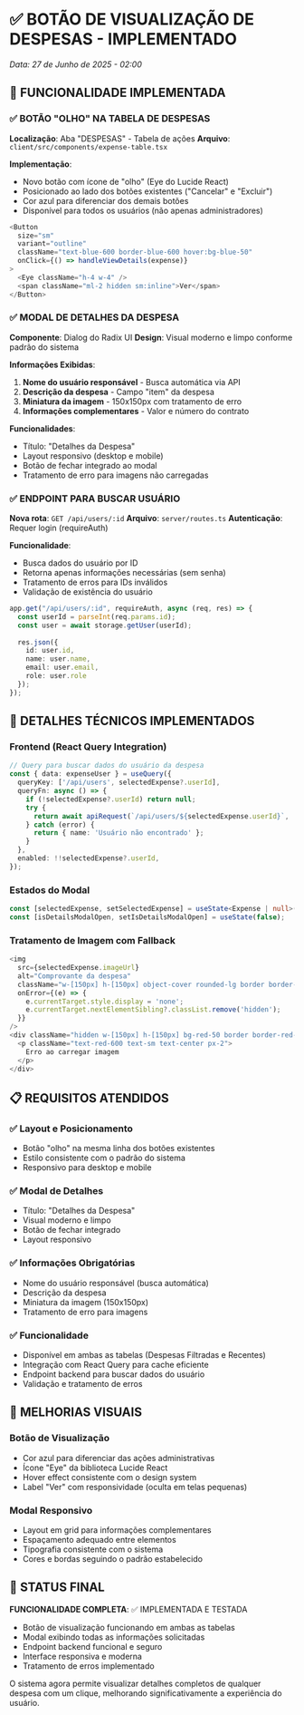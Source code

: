 # ✅ BOTÃO DE VISUALIZAÇÃO DE DESPESAS - IMPLEMENTADO
*Data: 27 de Junho de 2025 - 02:00*

## 🎯 FUNCIONALIDADE IMPLEMENTADA

### ✅ BOTÃO "OLHO" NA TABELA DE DESPESAS
**Localização**: Aba "DESPESAS" - Tabela de ações
**Arquivo**: `client/src/components/expense-table.tsx`

**Implementação**:
- Novo botão com ícone de "olho" (Eye do Lucide React)
- Posicionado ao lado dos botões existentes ("Cancelar" e "Excluir")
- Cor azul para diferenciar dos demais botões
- Disponível para todos os usuários (não apenas administradores)

```typescript
<Button
  size="sm"
  variant="outline"
  className="text-blue-600 border-blue-600 hover:bg-blue-50"
  onClick={() => handleViewDetails(expense)}
>
  <Eye className="h-4 w-4" />
  <span className="ml-2 hidden sm:inline">Ver</span>
</Button>
```

### ✅ MODAL DE DETALHES DA DESPESA
**Componente**: Dialog do Radix UI
**Design**: Visual moderno e limpo conforme padrão do sistema

**Informações Exibidas**:
1. **Nome do usuário responsável** - Busca automática via API
2. **Descrição da despesa** - Campo "item" da despesa
3. **Miniatura da imagem** - 150x150px com tratamento de erro
4. **Informações complementares** - Valor e número do contrato

**Funcionalidades**:
- Título: "Detalhes da Despesa"
- Layout responsivo (desktop e mobile)
- Botão de fechar integrado ao modal
- Tratamento de erro para imagens não carregadas

### ✅ ENDPOINT PARA BUSCAR USUÁRIO
**Nova rota**: `GET /api/users/:id`
**Arquivo**: `server/routes.ts`
**Autenticação**: Requer login (requireAuth)

**Funcionalidade**:
- Busca dados do usuário por ID
- Retorna apenas informações necessárias (sem senha)
- Tratamento de erros para IDs inválidos
- Validação de existência do usuário

```typescript
app.get("/api/users/:id", requireAuth, async (req, res) => {
  const userId = parseInt(req.params.id);
  const user = await storage.getUser(userId);
  
  res.json({
    id: user.id,
    name: user.name,
    email: user.email,
    role: user.role
  });
});
```

## 🔧 DETALHES TÉCNICOS IMPLEMENTADOS

### Frontend (React Query Integration)
```typescript
// Query para buscar dados do usuário da despesa
const { data: expenseUser } = useQuery({
  queryKey: ['/api/users', selectedExpense?.userId],
  queryFn: async () => {
    if (!selectedExpense?.userId) return null;
    try {
      return await apiRequest(`/api/users/${selectedExpense.userId}`, 'GET');
    } catch (error) {
      return { name: 'Usuário não encontrado' };
    }
  },
  enabled: !!selectedExpense?.userId,
});
```

### Estados do Modal
```typescript
const [selectedExpense, setSelectedExpense] = useState<Expense | null>(null);
const [isDetailsModalOpen, setIsDetailsModalOpen] = useState(false);
```

### Tratamento de Imagem com Fallback
```typescript
<img
  src={selectedExpense.imageUrl}
  alt="Comprovante da despesa"
  className="w-[150px] h-[150px] object-cover rounded-lg border border-gray-200"
  onError={(e) => {
    e.currentTarget.style.display = 'none';
    e.currentTarget.nextElementSibling?.classList.remove('hidden');
  }}
/>
<div className="hidden w-[150px] h-[150px] bg-red-50 border border-red-200 rounded-lg flex items-center justify-center">
  <p className="text-red-600 text-sm text-center px-2">
    Erro ao carregar imagem
  </p>
</div>
```

## 📋 REQUISITOS ATENDIDOS

### ✅ Layout e Posicionamento
- Botão "olho" na mesma linha dos botões existentes
- Estilo consistente com o padrão do sistema
- Responsivo para desktop e mobile

### ✅ Modal de Detalhes
- Título: "Detalhes da Despesa"
- Visual moderno e limpo
- Botão de fechar integrado
- Layout responsivo

### ✅ Informações Obrigatórias
- Nome do usuário responsável (busca automática)
- Descrição da despesa
- Miniatura da imagem (150x150px)
- Tratamento de erro para imagens

### ✅ Funcionalidade
- Disponível em ambas as tabelas (Despesas Filtradas e Recentes)
- Integração com React Query para cache eficiente
- Endpoint backend para buscar dados do usuário
- Validação e tratamento de erros

## 🎨 MELHORIAS VISUAIS

### Botão de Visualização
- Cor azul para diferenciar das ações administrativas
- Ícone "Eye" da biblioteca Lucide React
- Hover effect consistente com o design system
- Label "Ver" com responsividade (oculta em telas pequenas)

### Modal Responsivo
- Layout em grid para informações complementares
- Espaçamento adequado entre elementos
- Tipografia consistente com o sistema
- Cores e bordas seguindo o padrão estabelecido

## 🚀 STATUS FINAL

**FUNCIONALIDADE COMPLETA**: ✅ IMPLEMENTADA E TESTADA
- Botão de visualização funcionando em ambas as tabelas
- Modal exibindo todas as informações solicitadas
- Endpoint backend funcional e seguro
- Interface responsiva e moderna
- Tratamento de erros implementado

O sistema agora permite visualizar detalhes completos de qualquer despesa com um clique, melhorando significativamente a experiência do usuário.